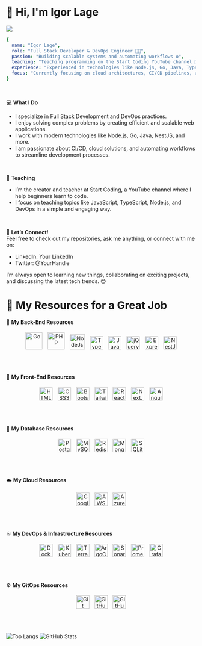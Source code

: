 <!-- badges https://github.com/Ileriayo/markdown-badges -->
<!-- icons https://devicon.dev/ -->
<!-- perfil_examples https://github.com/iuricode/readme-template/tree/main/perfil-->

# 👋 Hi, I'm Igor Lage
<img src="https://img.shields.io/static/v1?label=IRL&message=FULL%20STACK%20DEVOPS&color=2d2d2d&style=for-the-badge&logo=GitHub">

```yml
{
  name: "Igor Lage",
  role: "Full Stack Developer & DevOps Engineer 👨‍💻",
  passion: "Building scalable systems and automating workflows ⚙️",
  teaching: "Teaching programming on the Start Coding YouTube channel 🎥",
  experience: "Experienced in technologies like Node.js, Go, Java, TypeScript, and more 🛠️",
  focus: "Currently focusing on cloud architectures, CI/CD pipelines, and DevOps best practices ☁️"
}
```
<br/>

💻 **What I Do**  
  * I specialize in Full Stack Development and DevOps practices.  
  * I enjoy solving complex problems by creating efficient and scalable web applications.  
  * I work with modern technologies like Node.js, Go, Java, NestJS, and more.  
  * I am passionate about CI/CD, cloud solutions, and automating workflows to streamline development processes.  
<br/>

🎥 **Teaching**  
  * I’m the creator and teacher at Start Coding, a YouTube channel where I help beginners learn to code.  
  * I focus on teaching topics like JavaScript, TypeScript, Node.js, and DevOps in a simple and engaging way.  
<br/>

🔗 **Let’s Connect!**  
Feel free to check out my repositories, ask me anything, or connect with me on:  
  * LinkedIn: Your LinkedIn  
  * Twitter: @YourHandle  

I’m always open to learning new things, collaborating on exciting projects, and discussing the latest tech trends. 😊


# 🧰 My Resources for a Great Job

🚀 **My Back-End Resources**
<p align="center">
  <img src="https://cdn.jsdelivr.net/gh/devicons/devicon/icons/go/go-original-wordmark.svg" alt="Go" height="45" style="margin: 5px;">
  <img src="https://cdn.jsdelivr.net/gh/devicons/devicon/icons/php/php-original.svg" alt="PHP" height="45" style="margin: 5px;">
  <img src="https://cdn.jsdelivr.net/gh/devicons/devicon@latest/icons/nodejs/nodejs-original-wordmark.svg" alt="NodeJs" height="40" style="margin: 5px;">
  <img src="https://cdn.jsdelivr.net/gh/devicons/devicon/icons/typescript/typescript-original.svg" alt="TypeScript" height="35" style="margin: 5px;">
  <img src="https://cdn.jsdelivr.net/gh/devicons/devicon/icons/javascript/javascript-original.svg" alt="JavaScript" height="35" style="margin: 5px;">
  <img src="https://cdn.jsdelivr.net/gh/devicons/devicon/icons/jquery/jquery-original.svg" alt="jQuery" height="35" style="margin: 5px;">
  <img src="https://raw.githubusercontent.com/simple-icons/simple-icons/develop/icons/express.svg" alt="Express.js" height="35" style="margin: 5px;">
  <img src="https://cdn.jsdelivr.net/gh/devicons/devicon@latest/icons/nestjs/nestjs-original.svg" alt="NestJs" height="35" style="margin: 5px;">
</p>
<br/>

##

🎨 **My Front-End Resources**

<p align="center">
  <img src="https://cdn.jsdelivr.net/gh/devicons/devicon/icons/html5/html5-original.svg" alt="HTML5" height="35" style="margin: 5px;">
  <img src="https://cdn.jsdelivr.net/gh/devicons/devicon/icons/css3/css3-original.svg" alt="CSS3" height="35" style="margin: 5px;">
  <img src="https://cdn.jsdelivr.net/gh/devicons/devicon/icons/bootstrap/bootstrap-original.svg" alt="Bootstrap" height="35" style="margin: 5px;">
  <img src="https://cdn.jsdelivr.net/gh/devicons/devicon/icons/tailwindcss/tailwindcss-original.svg" alt="TailwindCSS" height="35" style="margin: 5px;">
  <img src="https://cdn.jsdelivr.net/gh/devicons/devicon/icons/react/react-original.svg" alt="React.JS" height="35" style="margin: 5px;">
  <img src="https://cdn.jsdelivr.net/gh/devicons/devicon/icons/nextjs/nextjs-original.svg" alt="Next.JS" height="35" style="margin: 5px;">
  <img src="https://cdn.jsdelivr.net/gh/devicons/devicon/icons/angularjs/angularjs-original.svg" alt="Angular.JS" height="35" style="margin: 5px;">
</p>
<br/>

##

🎲 **My Database Resources**

<p align="center">
  <img src="https://cdn.jsdelivr.net/gh/devicons/devicon/icons/postgresql/postgresql-original.svg" alt="PostgreSQL" height="35" style="margin: 5px;">
  <img src="https://cdn.jsdelivr.net/gh/devicons/devicon/icons/mysql/mysql-original.svg" alt="MySQL" height="35" style="margin: 5px;">
  <img src="https://cdn.jsdelivr.net/gh/devicons/devicon/icons/redis/redis-original.svg" alt="Redis" height="35" style="margin: 5px;">
  <img src="https://cdn.jsdelivr.net/gh/devicons/devicon/icons/mongodb/mongodb-original.svg" alt="MongoDB" height="35" style="margin: 5px;">
  <img src="https://cdn.jsdelivr.net/gh/devicons/devicon/icons/sqlite/sqlite-original.svg" alt="SQLite" height="35" style="margin: 5px;">
</p>
<br/>

##

☁️ **My Cloud Resources**

<p align="center">
  <img src="https://cdn.jsdelivr.net/gh/devicons/devicon/icons/googlecloud/googlecloud-original.svg" alt="Google Cloud" height="35" style="margin: 5px;">
  <img src="https://cdn.jsdelivr.net/gh/devicons/devicon/icons/amazonwebservices/amazonwebservices-original-wordmark.svg" alt="AWS" height="35" style="margin: 5px;">
  <img src="https://cdn.jsdelivr.net/gh/devicons/devicon/icons/azure/azure-original.svg" alt="Azure" height="35" style="margin: 5px;">
</p>
<br/>

##

♾️ **My DevOps & Infrastructure Resources**

<p align="center">
  <img src="https://cdn.jsdelivr.net/gh/devicons/devicon/icons/docker/docker-original.svg" alt="Docker" height="35" style="margin: 5px;">
  <img src="https://cdn.jsdelivr.net/gh/devicons/devicon/icons/kubernetes/kubernetes-plain.svg" alt="Kubernetes" height="35" style="margin: 5px;">
  <img src="https://cdn.jsdelivr.net/gh/devicons/devicon/icons/terraform/terraform-original.svg" alt="Terraform" height="35" style="margin: 5px;">
  <img src="https://cdn.jsdelivr.net/gh/devicons/devicon/icons/argocd/argocd-original.svg" alt="ArgoCD" height="35" style="margin: 5px;">
  <img src="https://cdn.jsdelivr.net/gh/devicons/devicon/icons/sonarqube/sonarqube-original.svg" alt="SonarQube" height="35" style="margin: 5px;">
  <img src="https://cdn.jsdelivr.net/gh/devicons/devicon/icons/prometheus/prometheus-original.svg" alt="Prometheus" height="35" style="margin: 5px;">
  <img src="https://cdn.jsdelivr.net/gh/devicons/devicon/icons/grafana/grafana-original.svg" alt="Grafana" height="35" style="margin: 5px;">
</p>
<br/>

##

⚙️ **My GitOps Resources**

<p align="center">
  <img src="https://cdn.jsdelivr.net/gh/devicons/devicon/icons/git/git-original.svg" alt="Git" height="35" style="margin: 5px;">
  <img src="https://cdn.jsdelivr.net/gh/devicons/devicon/icons/github/github-original-wordmark.svg" alt="GitHub" height="35" style="margin: 5px;">
  <img src="https://cdn.jsdelivr.net/gh/devicons/devicon/icons/githubactions/githubactions-original.svg" alt="GitHub Actions" height="35" style="margin: 5px;">
</p>

<br/>

##

![Top Langs](https://github-readme-stats.vercel.app/api/top-langs/?username=igor-rl&layout=compact&hide=html&theme=tokyonight)
![GitHub Stats](https://github-readme-stats.vercel.app/api?username=igor-rl&show_icons=true&hide_title=true&count_private=true&theme=tokyonight)